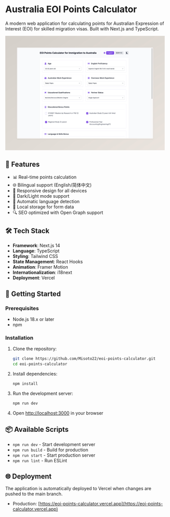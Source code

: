 # Australia EOI Points Calculator

A modern web application for calculating points for Australian Expression of Interest (EOI) for skilled migration visas. Built with Next.js and TypeScript.

![EOI Points Calculator Preview](https://raw.githubusercontent.com/Misoto22/eoi-points-calculator/main/public/images/desktop-preview.jpeg)

## 🌟 Features

- 📊 Real-time points calculation
- 🌐 Bilingual support (English/简体中文)
- 📱 Responsive design for all devices
- 🎨 Dark/Light mode support
- 🔄 Automatic language detection
- 💾 Local storage for form data
- 🔍 SEO optimized with Open Graph support

## 🛠️ Tech Stack

- **Framework**: Next.js 14
- **Language**: TypeScript
- **Styling**: Tailwind CSS
- **State Management**: React Hooks
- **Animation**: Framer Motion
- **Internationalization**: i18next
- **Deployment**: Vercel

## 🚀 Getting Started

### Prerequisites

- Node.js 18.x or later
- npm

### Installation

1. Clone the repository:
   ```bash
   git clone https://github.com/Misoto22/eoi-points-calculator.git
   cd eoi-points-calculator
   ```

2. Install dependencies:
   ```bash
   npm install
   ```

3. Run the development server:
   ```bash
   npm run dev
   ```

4. Open [http://localhost:3000](http://localhost:3000) in your browser

## 📦 Available Scripts

- `npm run dev` - Start development server
- `npm run build` - Build for production
- `npm run start` - Start production server
- `npm run lint` - Run ESLint

## 🌐 Deployment

The application is automatically deployed to Vercel when changes are pushed to the main branch.

- Production: [https://eoi-points-calculator.vercel.app](https://eoi-points-calculator.vercel.app)
